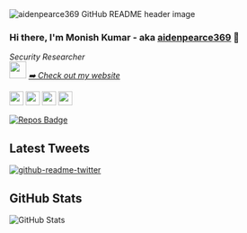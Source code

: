 <img src="https://raw.githubusercontent.com/AidenPearce369/AidenPearce369/main/header.jpg" alt="aidenpearce369 GitHub README header image">



### Hi there, I'm Monish Kumar - aka [aidenpearce369](https://aidenpearce369.github.io) 👋


<p><em>Security Researcher<br>
 <img src="https://media.giphy.com/media/WUlplcMpOCEmTGBtBW/giphy.gif" width="30"> <a href="https://aidenpearce369.github.io">➡️ Check out my website</a>
</em></p>


<p><a href="https://www.twitter.com/aidenpearce369"><img src="https://img.shields.io/badge/twitter-%231DA1F2.svg?&style=for-the-badge&logo=twitter&logoColor=white" height=25></a> <a href="https://www.linkedin.com/in/aidenmonish"><img src="https://img.shields.io/badge/linkedin-%230077B5.svg?&style=for-the-badge&logo=linkedin&logoColor=white" height=25></a> <a href="https://www.github.com/aidenpearce369/"><img src="https://img.shields.io/badge/github-%230A0A0A.svg?&style=for-the-badge&logo=github&logoColor=white" height=25></a> <a href="https://medium.com/@aidenpearce369"><img src="https://img.shields.io/badge/medium-%2312100E.svg?&style=for-the-badge&logo=medium&logoColor=white" height=25></a> </p>


[![Repos Badge](https://badges.pufler.dev/repos/aidenpearce369)](https://badges.pufler.dev)

<h2>Latest Tweets</h2>
<p><a href="https://twitter.com/aidenpearce369"><img src="https://github-readme-twitter.gazf.vercel.app/api?id=aidenpearce369&amp;layout=wide" alt="github-readme-twitter"></a></p>
<h2>GitHub Stats</h2>
<p><img src="https://github-readme-stats.vercel.app/api?username=aidenpearce369&amp;show_icons=true&theme=gotham" alt="GitHub Stats"></p>
